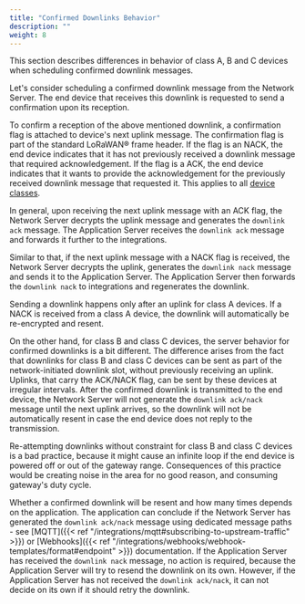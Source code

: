 ```yaml
---
title: "Confirmed Downlinks Behavior"
description: ""
weight: 8
---
```


This section describes differences in behavior of class A, B and C devices when scheduling confirmed downlink messages.

<!--more-->

Let's consider scheduling a confirmed downlink message from the Network Server. The end device that receives this downlink is requested to send a confirmation upon its reception.

To confirm a reception of the above mentioned downlink, a confirmation flag is attached to device's next uplink message. The confirmation flag is part of the standard LoRaWAN® frame header. If the flag is an NACK, the end device indicates that it has not previously received a downlink message that required acknowledgement. If the flag is a ACK, the end device indicates that it wants to provide the acknowledgement for the previously received downlink message that requested it. This applies to all [device classes](https://www.thethingsnetwork.org/docs/lorawan/classes/).

In general, upon receiving the next uplink message with an ACK flag, the Network Server decrypts the uplink message and generates the `downlink ack` message. The Application Server receives the `downlink ack` message and  forwards it further to the integrations.

Similar to that, if the next uplink message with a NACK flag is received, the Network Server decrypts the uplink, generates the `downlink nack` message and sends it to the Application Server. The Application Server then forwards the `downlink nack` to integrations and regenerates the downlink. 

Sending a downlink happens only after an uplink for class A devices. If a NACK is received from a class A device, the downlink will automatically be re-encrypted and resent.

On the other hand, for class B and class C devices, the server behavior for confirmed downlinks is a bit different. The difference arises from the fact that downlinks for class B and class C devices can be sent as part of the network-initiated downlink slot, without previously receiving an uplink. Uplinks, that carry the ACK/NACK flag, can be sent by these devices at irregular intervals. After the confirmed downlink is transmitted to the end device, the Network Server will not generate the `downlink ack/nack` message until the next uplink arrives, so the downlink will not be automatically resent in case the end device does not reply to the transmission.

Re-attempting downlinks without constraint for class B and class C devices is a bad practice, because it might cause an infinite loop if the end device is powered off or out of the gateway range. Consequences of this practice would be creating noise in the area for no good reason, and consuming gateway's duty cycle.

Whether a confirmed downlink will be resent and how many times depends on the application. The application can conclude if the Network Server has generated the `downlink ack/nack` message using dedicated message paths - see [MQTT]({{< ref "/integrations/mqtt#subscribing-to-upstream-traffic" >}}) or [Webhooks]({{< ref "/integrations/webhooks/webhook-templates/format#endpoint" >}}) documentation. If the Application Server has received the `downlink nack` message, no action is required, because the Application Server will try to resend the downlink on its own. However, if the Application Server has not received the `downlink ack/nack`, it can not decide on its own if it should retry the downlink.
